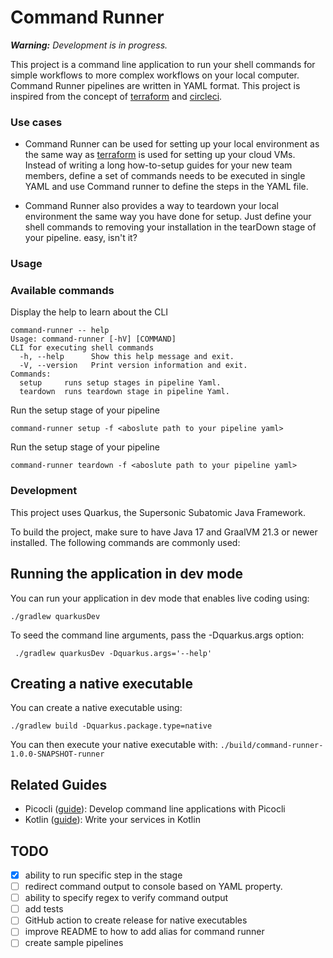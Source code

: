 # Command Runner

_**Warning:** Development is in progress._

This project is a command line application to run your shell commands for simple workflows to more complex workflows on
your local computer. Command Runner pipelines are written in YAML format. This project is inspired from the concept
of [terraform](https://www.terraform.io/) and [circleci](https://circleci.com/).

### Use cases

* Command Runner can be used for setting up your local environment as the same way
  as [terraform](https://www.terraform.io/) is used for setting up your cloud VMs. Instead of writing a long
  how-to-setup guides for your new team members, define a set of commands needs to be executed in single YAML and use
  Command runner to define the steps in the YAML file.

* Command Runner also provides a way to teardown your local environment the same way you have done for setup. Just
  define your shell commands to removing your installation in the tearDown stage of your pipeline. easy, isn't it?

### Usage

### Available commands

Display the help to learn about the CLI

```shell script
command-runner -- help
Usage: command-runner [-hV] [COMMAND]
CLI for executing shell commands
  -h, --help      Show this help message and exit.
  -V, --version   Print version information and exit.
Commands:
  setup     runs setup stages in pipeline Yaml.
  teardown  runs teardown stage in pipeline Yaml.
```

Run the setup stage of your pipeline

```shell script
command-runner setup -f <aboslute path to your pipeline yaml>
```

Run the setup stage of your pipeline

```shell script
command-runner teardown -f <aboslute path to your pipeline yaml>
```

### Development

This project uses Quarkus, the Supersonic Subatomic Java Framework.

To build the project, make sure to have Java 17 and GraalVM 21.3 or newer installed. The following commands are commonly
used:

## Running the application in dev mode

You can run your application in dev mode that enables live coding using:

```shell script
./gradlew quarkusDev
```

To seed the command line arguments, pass the -Dquarkus.args option:

```shell script
 ./gradlew quarkusDev -Dquarkus.args='--help'
```

## Creating a native executable

You can create a native executable using:

```shell script
./gradlew build -Dquarkus.package.type=native
```

You can then execute your native executable with: `./build/command-runner-1.0.0-SNAPSHOT-runner`

## Related Guides

- Picocli ([guide](https://quarkus.io/guides/picocli)): Develop command line applications with Picocli
- Kotlin ([guide](https://quarkus.io/guides/kotlin)): Write your services in Kotlin

## TODO

- [x] ability to run specific step in the stage
- [ ] redirect command output to console based on YAML property.
- [ ] ability to specify regex to verify command output
- [ ] add tests
- [ ] GitHub action to create release for native executables
- [ ] improve README to how to add alias for command runner
- [ ] create sample pipelines
